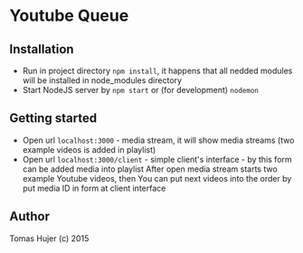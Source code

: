 # Youtube Queue

## Installation
* Run in project directory `npm install`, it happens that all nedded modules will be installed in node_modules directory
* Start NodeJS server by `npm start` or (for development) `nodemon`

## Getting started
* Open url `localhost:3000` - media stream, it will show media streams (two example videos is added in playlist)
* Open url `localhost:3000/client` - simple client's interface - by this form can be added media into playlist
After open media stream starts two example Youtube videos, then You can put next videos into the order by put media ID in form at client interface

## Author
Tomas Hujer (c) 2015
